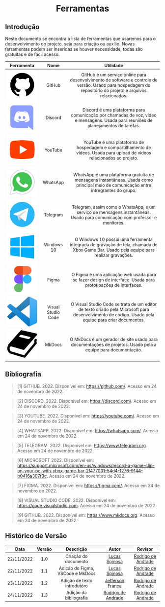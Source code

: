 <h1 align="center">Ferramentas</h1>

## Introdução
Neste documento se encontra a lista de ferramentas que usaremos para o desenvolvimento do projeto, seja para criação ou auxílio. Novas ferramentas podem ser inseridas se houver necessidade, todas são gratuitas e de fácil acesso.

|                 Ferramenta                  |    Nome    |                                                                         Utilidade                                                                          |
| :-----------------------------------------: | :--------: | :--------------------------------------------------------------------------------------------------------------------------------------------------------: |
|   ![Logo GitHub](images/tools/github.svg)   |   GitHub   |            GitHub é um serviço online para desenvolvimento de software e controle de versão. Usado para hospedagem do repositório do projeto e arquivos relacionados. |
|  ![Logo Discord](images/tools/discord.svg)  |  Discord   |             Discord é uma plataforma para comunicação por chamadas de voz, vídeo e mensagens. Usada para reuniões de planejamentos de tarefas.             |
|  ![Logo YouTube](images/tools/youtube.svg)  |  YouTube   |                 YouTube é uma plataforma de hospedagem e compartilhamento de vídeos. Usada para upload de vídeos relacionados ao projeto.                  |
| ![Logo WhatsApp](images/tools/whatsapp.svg) |  WhatsApp  |            WhatsApp é uma plataforma gratuita de mensagens instantâneas. Usada como principal meio de comunicação entre intregrantes do grupo.             |
| ![Logo Telegram](images/tools/telegram.svg) |  Telegram  |                 Telegram, assim como o WhatsApp, é um serviço de mensagens instantâneas. Usado para comunicação com professor e monitores.                 |
|  ![Logo Windows](images/tools/windows.svg)  | Windows 10 |                        O Windows 10 possui uma ferramenta integrada de gravação de tela, chamada de Xbox Game Bar. Usado pela equipe para realizar gravações.                       |
|  ![Logo Figma](images/tools/figma.svg)  | Figma |                              O Figma é uma aplicação web usada para se fazer design de interface. Usada para prototipações de interfaces. |
|  ![Logo VSCode](images/tools/vscode.svg)  | Visual Studio Code |                        O Visual Studio Code se trata de um editor de texto criado pela Microsoft para desenvolvimento de código. Usado pela equipe para criar documentos. |
|  ![Logo MkDocs](images/tools/mkdocs.svg)  | MkDocs |                       O MkDocs é um gerador de site usado para documentações de projetos. Usado pela a equipe para documentação. |

## Bibliografia

> [1] GITHUB. 2022. Disponível em: <https://github.com/>. Acesso em 24 de novembro de 2022.

> [2] DISCORD. 2022. Disponível em: <https://discord.com/>. Acesso em 24 de novembro de 2022.

> [3] YOUTUBE. 2022. Disponível em: <https://youtube.com/>. Acesso em 24 de novembro de 2022.

> [4] WHATSAPP. 2022. Disponível em: <https://whatsapp.com/>. Acesso em 24 de novembro de 2022.

> [5] TELEGRAM. 2022. Disponível em: <https://www.telegram.org>. Acesso em 24 de novembro de 2022.

> [6] MICROSOFT 2022. Disponível em: <https://support.microsoft.com/en-us/windows/record-a-game-clip-on-your-pc-with-xbox-game-bar-2f477001-54d4-1276-9144-b0416a307f3c>. Acesso em 24 de novembro de 2022.

> [7] FIGMA. 2022. Disponível em: <https://figma.com/>. Acesso em 24 de novembro de 2022.

> [8] VISUAL STUDIO CODE. 2022. Disponível em: <https://code.visualstudio.com>. Acesso em 24 de novembro de 2022.

> [9] GITHUB. 2022. Disponível em: <https://www.mkdocs.org>. Acesso em 24 de novembro de 2022.

## Histórico de Versão

|    Data    | Versão |          Descrição               |                      Autor                       | Revisor |
| :--------: | :----: | :------------------------------: | :----------------------------------------------: | :-----: |
| 22/11/2022 |  1.0   |    Criação do documento          | [Lucas Spinosa](https://github.com/LucasSpinosa) | [Rodrigo de Andrade](https://github.com/OrlandiRodrigo) |
| 22/11/2022 |  1.1   | Adição do Figma, VSCode e MkDocs | [Lucas Spinosa](https://github.com/LucasSpinosa) | [Rodrigo de Andrade](https://github.com/OrlandiRodrigo) |
| 23/11/2022 |  1.2   | Adição de texto introdutóro      | [Jefferson França](https://github.com/Frans6)    | [Rodrigo de Andrade](https://github.com/OrlandiRodrigo) |
| 24/11/2022 |  1.3   | Adição da bibliografia | [Rodrigo de Andrade](https://github.com/OrlandiRodrigo) | [Rodrigo de Andrade](https://github.com/OrlandiRodrigo) |